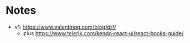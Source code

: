 
# Notes

* v1: https://www.valentinog.com/blog/drf/
  - plus https://www.telerik.com/kendo-react-ui/react-hooks-guide/
